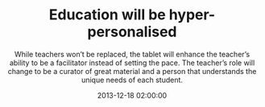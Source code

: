 ---
layout: post
title:  "Education will be hyper-personalised"
subtitle:  "While teachers won’t be replaced, the tablet will enhance the teacher’s ability to be a facilitator instead of setting the pace. The teacher’s role will change to be a curator of great material and a person that understands the unique needs of each student."
date:   2013-12-18 02:00:00
refurl: http://www.dnaindia.com/analysis/column-education-will-be-hyper-personalised-1936623
source: dnaindia.com
categories: linkpost
---